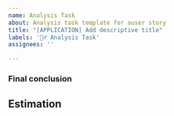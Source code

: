 ```yaml
---
name: Analysis Task 
about: Analysis task template for auser story
title: "[APPLICATION] Add descriptive title"
labels: '🕵️‍♂️ Analysis Task'
assignees: ''

---
```


### Final conclusion

## Estimation
